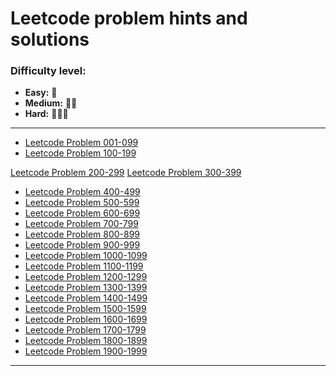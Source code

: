 # Leetcode problem hints and solutions

### Difficulty level:

-   **Easy:** 🌟
-   **Medium:** 🌟🌟
-   **Hard:** 🌟🌟🌟

---

-   [Leetcode Problem 001-099](./001-099.md)
-   [Leetcode Problem 100-199](100-199.md)

[Leetcode Problem 200-299](./200-299.md)
[Leetcode Problem 300-399](300-399.md)

-   [Leetcode Problem 400-499](400-499.md)
-   [Leetcode Problem 500-599](500-599.md)
-   [Leetcode Problem 600-699](600-699.md)
-   [Leetcode Problem 700-799](700-799.md)
-   [Leetcode Problem 800-899](800-899.md)
-   [Leetcode Problem 900-999](900-999.md)
-   [Leetcode Problem 1000-1099](1000-1099.md)
-   [Leetcode Problem 1100-1199](1100-1199.md)
-   [Leetcode Problem 1200-1299](1200-1299.md)
-   [Leetcode Problem 1300-1399](1300-1399.md)
-   [Leetcode Problem 1400-1499](1400-1499.md)
-   [Leetcode Problem 1500-1599](1500-1599.md)
-   [Leetcode Problem 1600-1699](1600-1699.md)
-   [Leetcode Problem 1700-1799](1700-1799.md)
-   [Leetcode Problem 1800-1899](1800-1899.md)
-   [Leetcode Problem 1900-1999](1900-1999.md)

---
